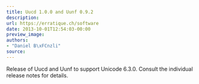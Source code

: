 ```yaml
---
title: Uucd 1.0.0 and Uunf 0.9.2
description:
url: https://erratique.ch/software
date: 2013-10-01T12:54:03-00:00
preview_image:
authors:
- "Daniel B\xFCnzli"
source:
---
```


<p>Release of Uucd and Uunf to support Unicode 6.3.0. Consult the individual release notes for details.</p>

